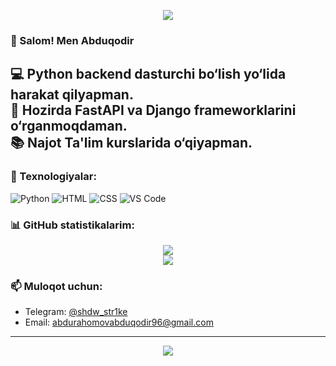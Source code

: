 <!-- Profil banneri -->
<p align="center">
  <img src="https://capsule-render.vercel.app/api?type=waving&color=0d1117&height=200&section=header&text=Hi%20There!&fontSize=40&color=white" />
</p>

### 👋 Salom! Men Abduqodir

💻 Python backend dasturchi bo‘lish yo‘lida harakat qilyapman.  
🚀 Hozirda FastAPI va Django frameworklarini o‘rganmoqdaman.  
📚 Najot Ta'lim kurslarida o‘qiyapman.  
---

### 🔧 Texnologiyalar:
![Python](https://img.shields.io/badge/-Python-333?style=for-the-badge&logo=python)
![HTML](https://img.shields.io/badge/-HTML5-333?style=for-the-badge&logo=html5)
![CSS](https://img.shields.io/badge/-CSS3-333?style=for-the-badge&logo=css3)
![VS Code](https://img.shields.io/badge/-VS%20Code-333?style=for-the-badge&logo=visual-studio-code)

### 📊 GitHub statistikalarim:

<p align="center">
  <img src="https://github-readme-stats.vercel.app/api?username=abdurakhimoov&show_icons=true&theme=tokyonight" />
  <br/>
  <img src="https://github-readme-stats.vercel.app/api/top-langs/?username=abdurakhimoov&layout=compact&theme=tokyonight" />
</p>


### 📫 Muloqot uchun:
- Telegram: [@shdw_str1ke](https://t.me/shdw_str1ke)
- Email: abdurahomovabduqodir96@gmail.com

---

<p align="center">
  <img src="https://capsule-render.vercel.app/api?type=waving&color=0d1117&height=120&section=footer"/>
</p>
